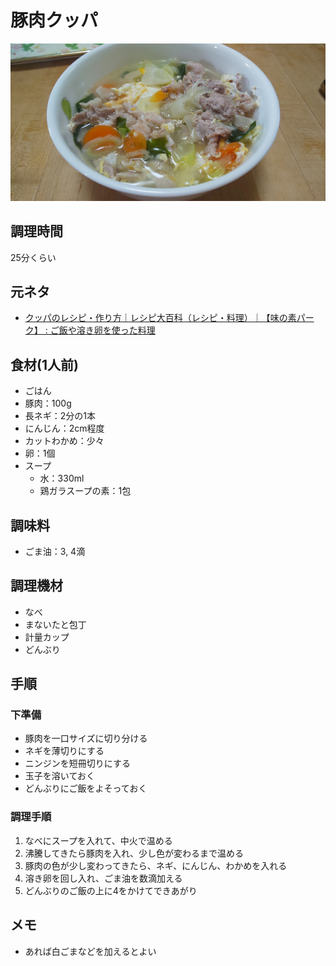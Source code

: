 # 豚肉クッパ

![調理写真](豚肉クッパ.jpg)

## 調理時間

25分くらい

## 元ネタ

* [クッパのレシピ・作り方｜レシピ大百科（レシピ・料理）｜【味の素パーク】 : ご飯や溶き卵を使った料理](https://park.ajinomoto.co.jp/recipe/card/707839/)

## 食材(1人前)

* ごはん
* 豚肉：100g
* 長ネギ：2分の1本
* にんじん：2cm程度
* カットわかめ：少々
* 卵：1個
* スープ
  * 水：330ml
  * 鶏ガラスープの素：1包

## 調味料

* ごま油：3, 4滴

## 調理機材

* なべ
* まないたと包丁
* 計量カップ
* どんぶり

## 手順

### 下準備

* 豚肉を一口サイズに切り分ける
* ネギを薄切りにする
* ニンジンを短冊切りにする
* 玉子を溶いておく
* どんぶりにご飯をよそっておく

### 調理手順

1. なべにスープを入れて、中火で温める
2. 沸騰してきたら豚肉を入れ、少し色が変わるまで温める
3. 豚肉の色が少し変わってきたら、ネギ、にんじん、わかめを入れる
4. 溶き卵を回し入れ、ごま油を数滴加える
5. どんぶりのご飯の上に4をかけてできあがり

## メモ

* あれば白ごまなどを加えるとよい
